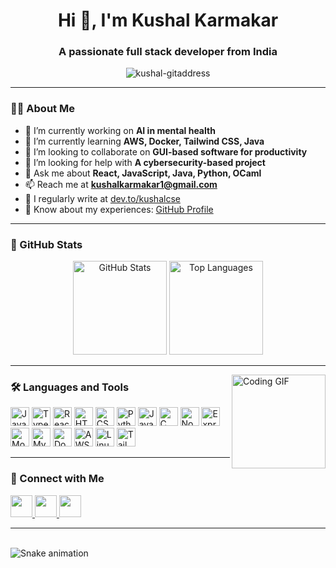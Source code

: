 <h1 align="center">Hi 👋, I'm Kushal Karmakar</h1>
<h3 align="center">A passionate full stack developer from India</h3>

<p align="center">
  <img src="https://komarev.com/ghpvc/?username=kushal-gitaddress&label=Profile%20views&color=0e75b6&style=flat" alt="kushal-gitaddress" />
</p>

---

### 👨‍💻 About Me

- 🔭 I’m currently working on **AI in mental health**
- 🌱 I’m currently learning **AWS, Docker, Tailwind CSS, Java**
- 👯 I’m looking to collaborate on **GUI-based software for productivity**
- 🤝 I’m looking for help with **A cybersecurity-based project**
- 💬 Ask me about **React, JavaScript, Java, Python, OCaml**
- 📫 Reach me at **kushalkarmakar1@gmail.com**
- 📝 I regularly write at [dev.to/kushalcse](https://dev.to/kushalcse)
- 📄 Know about my experiences: [GitHub Profile](https://github.com/Kushal-CSE)

---

### 🚀 GitHub Stats

<div align="center">
  <img src="https://github-readme-stats.vercel.app/api?username=kushal-gitaddress&hide_title=false&hide_rank=false&show_icons=true&include_all_commits=true&count_private=true&theme=dracula&locale=en&hide_border=false" height="150" alt="GitHub Stats" />
  <img src="https://github-readme-stats.vercel.app/api/top-langs?username=kushal-gitaddress&locale=en&hide_title=false&layout=compact&card_width=320&langs_count=5&theme=dracula&hide_border=false" height="150" alt="Top Languages" />
</div>

---

<img align="right" height="150" src="https://media.tenor.com/YOUR-CHOSEN-GIF.gif" alt="Coding GIF"/>

### 🛠️ Languages and Tools

<div align="left">
  <img src="https://cdn.jsdelivr.net/gh/devicons/devicon/icons/javascript/javascript-original.svg" height="30" alt="JavaScript" />
  <img src="https://cdn.jsdelivr.net/gh/devicons/devicon/icons/typescript/typescript-original.svg" height="30" alt="TypeScript" />
  <img src="https://cdn.jsdelivr.net/gh/devicons/devicon/icons/react/react-original.svg" height="30" alt="React" />
  <img src="https://cdn.jsdelivr.net/gh/devicons/devicon/icons/html5/html5-original.svg" height="30" alt="HTML5" />
  <img src="https://cdn.jsdelivr.net/gh/devicons/devicon/icons/css3/css3-original.svg" height="30" alt="CSS3" />
  <img src="https://cdn.jsdelivr.net/gh/devicons/devicon/icons/python/python-original.svg" height="30" alt="Python" />
  <img src="https://cdn.jsdelivr.net/gh/devicons/devicon/icons/java/java-original.svg" height="30" alt="Java" />
  <img src="https://cdn.jsdelivr.net/gh/devicons/devicon/icons/c/c-original.svg" height="30" alt="C" />
  <img src="https://cdn.jsdelivr.net/gh/devicons/devicon/icons/nodejs/nodejs-original.svg" height="30" alt="NodeJS" />
  <img src="https://cdn.jsdelivr.net/gh/devicons/devicon/icons/express/express-original-wordmark.svg" height="30" alt="ExpressJS" />
  <img src="https://cdn.jsdelivr.net/gh/devicons/devicon/icons/mongodb/mongodb-original-wordmark.svg" height="30" alt="MongoDB" />
  <img src="https://cdn.jsdelivr.net/gh/devicons/devicon/icons/mysql/mysql-original-wordmark.svg" height="30" alt="MySQL" />
  <img src="https://cdn.jsdelivr.net/gh/devicons/devicon/icons/docker/docker-original-wordmark.svg" height="30" alt="Docker" />
  <img src="https://cdn.jsdelivr.net/gh/devicons/devicon/icons/amazonwebservices/amazonwebservices-original-wordmark.svg" height="30" alt="AWS" />
  <img src="https://cdn.jsdelivr.net/gh/devicons/devicon/icons/linux/linux-original.svg" height="30" alt="Linux" />
  <img src="https://www.vectorlogo.zone/logos/tailwindcss/tailwindcss-icon.svg" height="30" alt="Tailwind CSS" />
</div>

---

### 🔗 Connect with Me

<p align="left">
  <a href="mailto:kushalkarmakar1@gmail.com">
    <img src="https://img.shields.io/static/v1?message=Gmail&logo=gmail&label=&color=D14836&logoColor=white&style=for-the-badge" height="35" />
  </a>
  <a href="https://www.linkedin.com/in/kushal-cse/" target="_blank">
    <img src="https://img.shields.io/static/v1?message=LinkedIn&logo=linkedin&label=&color=0077B5&logoColor=white&style=for-the-badge" height="35" />
  </a>
  <a href="https://dev.to/kushalcse" target="_blank">
    <img src="https://img.shields.io/static/v1?message=DEV.to&logo=dev.to&label=&color=0A0A0A&logoColor=white&style=for-the-badge" height="35" />
  </a>
</p>

---

<br clear="both" />

<img src="https://raw.githubusercontent.com/maurodesouza/maurodesouza/output/snake.svg" alt="Snake animation" />

